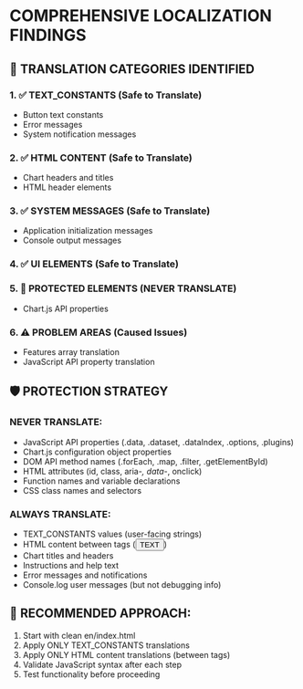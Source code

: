 
# COMPREHENSIVE LOCALIZATION FINDINGS

## 🎯 TRANSLATION CATEGORIES IDENTIFIED

### 1. ✅ TEXT_CONSTANTS (Safe to Translate)
- Button text constants
- Error messages
- System notification messages

### 2. ✅ HTML CONTENT (Safe to Translate)
- Chart headers and titles
- HTML header elements

### 3. ✅ SYSTEM MESSAGES (Safe to Translate)
- Application initialization messages
- Console output messages

### 4. ✅ UI ELEMENTS (Safe to Translate)

### 5. 🚨 PROTECTED ELEMENTS (NEVER TRANSLATE)
- Chart.js API properties

### 6. ⚠️ PROBLEM AREAS (Caused Issues)
- Features array translation
- JavaScript API property translation

## 🛡️ PROTECTION STRATEGY

### NEVER TRANSLATE:
- JavaScript API properties (.data, .dataset, .dataIndex, .options, .plugins)
- Chart.js configuration object properties
- DOM API method names (.forEach, .map, .filter, .getElementById)
- HTML attributes (id, class, aria-*, data-*, onclick)
- Function names and variable declarations
- CSS class names and selectors

### ALWAYS TRANSLATE:
- TEXT_CONSTANTS values (user-facing strings)
- HTML content between tags (<button>TEXT</button>)
- Chart titles and headers
- Instructions and help text
- Error messages and notifications
- Console.log user messages (but not debugging info)

## 🔧 RECOMMENDED APPROACH:
1. Start with clean en/index.html
2. Apply ONLY TEXT_CONSTANTS translations
3. Apply ONLY HTML content translations (between tags)
4. Validate JavaScript syntax after each step
5. Test functionality before proceeding
